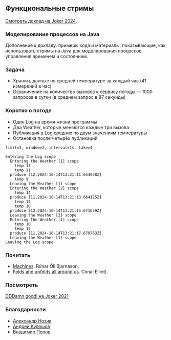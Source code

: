 ## Функциональные стримы

[Смотреть доклад на Joker 2024](https://vkvideo.ru/video-796_456240559).

### Моделирование процессов на Java
Дополнение к докладу: примеры кода и материалы, показывающие, как использовать стримы на Java для моделирования процессов, управления временем и состоянием.

### Задача
* Хранить данные по средней температуре за каждый час (41 измерений в час)
* Ограничение на количество вызовов к сервису погоды — 1000 запросов в сутки (в среднем запрос в 87 секунды)

### Коротко о погоде
* Один Log на время жизни программы
* Два Weather, которые меняются каждые три вызова
* Публикация в Log средних по двум значениям температуры
* Остановка после четырёх публикаций

```
limit=3, window=2, interval=1s, take=4

Entering the Log scope
  Entering the Weather [1] scope
    temp 13
    temp 11
  produce [12,2024-10-14T13:21:11.644038Z]
    temp 9
  Leaving the Weather [1] scope
  Entering the Weather [2] scope
    temp 14
  produce [11,2024-10-14T13:21:13.664125Z]
    temp 14
    temp 10
  produce [12,2024-10-14T13:21:15.671659Z]
  Leaving the Weather [2] scope
  Entering the Weather [1] scope
    temp 10
    temp 12
  produce [11,2024-10-14T13:21:17.679763Z]
  Leaving the Weather [1] scope
Leaving the Log scope
```

### Почитать
* [Machines](https://disk.yandex.ru/i/xEKEJZ5xJAsx2w). Rúnar Óli Bjarnason.
* [Folds and unfolds all around us](http://conal.net/talks/folds-and-unfolds.pdf). Conal Elliott.

### Посмотреть
[DDDamn good! на Joker 2021](https://vkvideo.ru/video-796_456240246)

### Благодарности
* [Александр Нозик](https://jokerconf.com/persons/c40622f2dc3a44169290f05771792410/)
* [Андрей Кулешов](https://jokerconf.com/persons/7516f53351294c259e57faf8a41d4c6a/)
* [Владимир Попов](https://jokerconf.com/archive/2021/persons/2krs7jv9njfoh4bf0lmi5p/)
